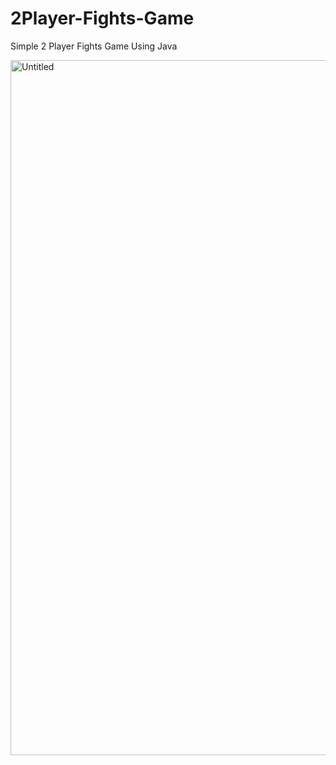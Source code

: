 # 2Player-Fights-Game
Simple 2 Player Fights Game Using Java

<img width="1112" alt="Untitled" src="https://user-images.githubusercontent.com/104011629/215581937-26b25cf2-5f5c-4358-b671-469ff8421cb4.png">
